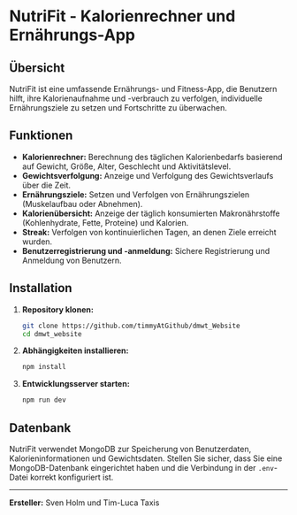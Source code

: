 # NutriFit - Kalorienrechner und Ernährungs-App

## Übersicht
NutriFit ist eine umfassende Ernährungs- und Fitness-App, die Benutzern hilft, ihre Kalorienaufnahme und -verbrauch zu verfolgen, individuelle Ernährungsziele zu setzen und Fortschritte zu überwachen.

## Funktionen
- **Kalorienrechner:** Berechnung des täglichen Kalorienbedarfs basierend auf Gewicht, Größe, Alter, Geschlecht und Aktivitätslevel.
- **Gewichtsverfolgung:** Anzeige und Verfolgung des Gewichtsverlaufs über die Zeit.
- **Ernährungsziele:** Setzen und Verfolgen von Ernährungszielen (Muskelaufbau oder Abnehmen).
- **Kalorienübersicht:** Anzeige der täglich konsumierten Makronährstoffe (Kohlenhydrate, Fette, Proteine) und Kalorien.
- **Streak:** Verfolgen von kontinuierlichen Tagen, an denen Ziele erreicht wurden.
- **Benutzerregistrierung und -anmeldung:** Sichere Registrierung und Anmeldung von Benutzern.

## Installation
1. **Repository klonen:**
    ```bash
    git clone https://github.com/timmyAtGithub/dmwt_Website
    cd dmwt_website
    ```

2. **Abhängigkeiten installieren:**
    ```bash
    npm install
    ```

4. **Entwicklungsserver starten:**
    ```bash
    npm run dev
    ```


## Datenbank
NutriFit verwendet MongoDB zur Speicherung von Benutzerdaten, Kalorieninformationen und Gewichtsdaten. Stellen Sie sicher, dass Sie eine MongoDB-Datenbank eingerichtet haben und die Verbindung in der `.env`-Datei korrekt konfiguriert ist.


---

**Ersteller:** Sven Holm und Tim-Luca Taxis
